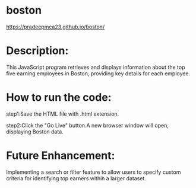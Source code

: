 # boston
https://pradeepmca23.github.io/boston/

# Description:

This JavaScript program retrieves and displays information about the top five earning employees in Boston, providing key details for each employee.

# How to run the code:

step1:Save the HTML file with .html extension.

step2:Click the "Go Live" button.A new browser window will open, displaying Boston data.

# Future Enhancement:

Implementing a search or filter feature to allow users to specify custom criteria for identifying top earners within a larger dataset.


